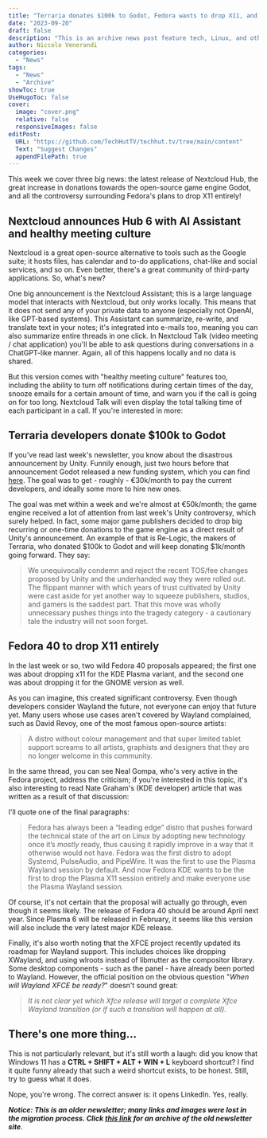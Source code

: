 ```yaml
---
title: "Terraria donates $100k to Godot, Fedora wants to drop X11, and more!"
date: "2023-09-20"
draft: false
description: "This is an archive news post feature tech, Linux, and other open-source news. This is an older article that was part of a migration. There will be missing images, broken links, and potentially other issues."
author: Niccolo Venerandi
categories:
  - "News"
tags:
  - "News"
  - "Archive"
showToc: true
UseHugoToc: false
cover:
  image: "cover.png"
  relative: false
  responsiveImages: false
editPost:
  URL: "https://github.com/TechHutTV/techhut.tv/tree/main/content"
  Text: "Suggest Changes"
  appendFilePath: true
---
```


This week we cover three big news: the latest release of Nextcloud Hub, the great increase in donations towards the open-source game engine Godot, and all the controversy surrounding Fedora's plans to drop X11 entirely!

## Nextcloud announces Hub 6 with AI Assistant and healthy meeting culture

Nextcloud is a great open-source alternative to tools such as the Google suite; it hosts files, has calendar and to-do applications, chat-like and social services, and so on. Even better, there's a great community of third-party applications. So, what's new?

One big announcement is the Nextcloud Assistant; this is a large language model that interacts with Nextcloud, but only works locally. This means that it does not send any of your private data to anyone (especially not OpenAI, like GPT-based systems). This Assistant can summarize, re-write, and translate text in your notes; it's integrated into e-mails too, meaning you can also summarize entire threads in one click. In Nextcloud Talk (video meeting / chat application) you'll be able to ask questions during conversations in a ChatGPT-like manner. Again, all of this happens locally and no data is shared.

But this version comes with "healthy meeting culture" features too, including the ability to turn off notifications during certain times of the day, snooze emails for a certain amount of time, and warn you if the call is going on for too long. Nextcloud Talk will even display the total talking time of each participant in a call. If you're interested in more:

## Terraria developers donate $100k to Godot

If you've read last week's newsletter, you know about the disastrous announcement by Unity. Funnily enough, just two hours before that announcement Godot released a new funding system, which you can find [here](https://fund.godotengine.org/). The goal was to get - roughly - €30k/month to pay the current developers, and ideally some more to hire new ones.

The goal was met within a week and we're almost at €50k/month; the game engine received a lot of attention from last week's Unity controversy, which surely helped. In fact, some major game publishers decided to drop big recurring or one-time donations to the game engine as a direct result of Unity's announcement. An example of that is Re-Logic, the makers of Terraria, who donated $100k to Godot and will keep donating $1k/month going forward. They say:

> We unequivocally condemn and reject the recent TOS/fee changes proposed by Unity and the underhanded way they were rolled out. The flippant manner with which years of trust cultivated by Unity were cast aside for yet another way to squeeze publishers, studios, and gamers is the saddest part. That this move was wholly unnecessary pushes things into the tragedy category - a cautionary tale the industry will not soon forget.

## Fedora 40 to drop X11 entirely

In the last week or so, two wild Fedora 40 proposals appeared; the first one was about dropping x11 for the KDE Plasma variant, and the second one was about dropping it for the GNOME version as well.

As you can imagine, this created significant controversy. Even though developers consider Wayland the future, not everyone can enjoy that future yet. Many users whose use cases aren't covered by Wayland complained, such as David Revoy, one of the most famous open-source artists:

> A distro without colour management and that super limited tablet support screams to all artists, graphists and designers that they are no longer welcome in this community.

In the same thread, you can see Neal Gompa, who's very active in the Fedora project, address the criticism; if you're interested in this topic, it's also interesting to read Nate Graham's (KDE developer) article that was written as a result of that discussion:

I'll quote one of the final paragraphs:

> Fedora has always been a “leading edge” distro that pushes forward the technical state of the art on Linux by adopting new technology once it’s _mostly_ ready, thus causing it rapidly improve in a way that it otherwise would not have. Fedora was the first distro to adopt Systemd, PulseAudio, and PipeWire. It was the first to use the Plasma Wayland session by default. And now Fedora KDE wants to be the first to drop the Plasma X11 session entirely and make everyone use the Plasma Wayland session.

Of course, it's not certain that the proposal will actually go through, even though it seems likely. The release of Fedora 40 should be around April next year. Since Plasma 6 will be released in February, it seems like this version will also include the very latest major KDE release.

Finally, it's also worth noting that the XFCE project recently updated its roadmap for Wayland support. This includes choices like dropping XWayland, and using wlroots instead of libmutter as the compositor library. Some desktop components - such as the panel - have already been ported to Wayland. However, the official position on the obvious question "_When will Wayland XFCE be ready?_" doesn't sound great:

> _It is not clear yet which Xfce release will target a complete Xfce Wayland transition (or if such a transition will happen at all)._

## There's one more thing...

This is not particularly relevant, but it's still worth a laugh: did you know that Windows 11 has a **CTRL + SHIFT + ALT + WIN + L** keyboard shortcut? I find it quite funny already that such a weird shortcut exists, to be honest. Still, try to guess what it does.

Nope, you're wrong. The correct answer is: it opens LinkedIn. Yes, really.

**_Notice: This is an older newsletter; many links and images were lost in the migration process. Click [this link](https://archive.techhut.tv/) for an archive of the old newsletter site_**.
